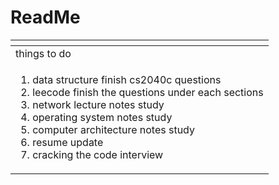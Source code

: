 # ReadMe



<table>
  <thead>
    <tr>
      <th style="text-align:left"></th>
    </tr>
  </thead>
  <tbody>
    <tr>
      <td style="text-align:left">things to do</td>
    </tr>
    <tr>
      <td style="text-align:left">
        <ol>
          <li>data structure finish cs2040c questions</li>
          <li>leecode finish the questions under each sections</li>
          <li>network lecture notes study</li>
          <li>operating system notes study</li>
          <li>computer architecture notes study</li>
          <li>resume update</li>
          <li>cracking the code interview</li>
        </ol>
      </td>
    </tr>
  </tbody>
</table>